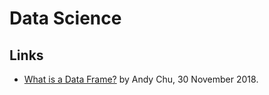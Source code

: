 # Data Science

## Links

-   [What is a Data Frame?](https://www.oilshell.org/blog/2018/11/30.html) by
    Andy Chu, 30 November 2018.
